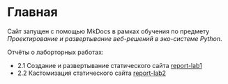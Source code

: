 # Главная

Сайт запущен с помощью MkDocs в рамках обучения по предмету _Проектирование и развертывание веб-решений в эко-системе Python_.

Отчёты о лаборторных работах:

- 2.1 Создание и развертывание статического сайта [report-lab1](report-lab1)
- 2.2 Кастомизация статического сайта [report-lab2](report-lab2)
